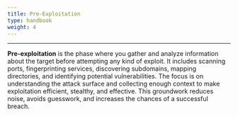 ```yaml
---
title: Pre-Exploitation
type: handbook
weight: 4
---
```

---

**Pre-exploitation** is the phase where you gather and analyze information about the target before attempting any kind of exploit. It includes scanning ports, fingerprinting services, discovering subdomains, mapping directories, and identifying potential vulnerabilities. The focus is on understanding the attack surface and collecting enough context to make exploitation efficient, stealthy, and effective. This groundwork reduces noise, avoids guesswork, and increases the chances of a successful breach.
